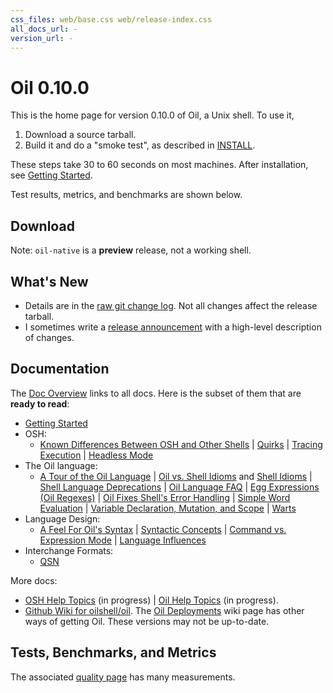 ```yaml
---
css_files: web/base.css web/release-index.css
all_docs_url: -
version_url: -
---
```


Oil 0.10.0
============

<!-- NOTE: This file is published to /release/$VERSION/index.html -->

<span class="date">
<!-- REPLACE_WITH_DATE -->
</span>

This is the home page for version 0.10.0 of Oil, a Unix shell.  To use it,

1. Download a source tarball.
2. Build it and do a "smoke test", as described in [INSTALL][].

These steps take 30 to 60 seconds on most machines.  After installation, see
[Getting Started](doc/getting-started.html).

Test results, metrics, and benchmarks are shown below.

[INSTALL]: doc/INSTALL.html

## Download

<!-- REPLACE_WITH_DOWNLOAD_LINKS -->

Note: `oil-native` is a **preview** release, not a working shell.

## What's New

- Details are in the [raw git change log](changelog.html).  Not all changes
  affect the release tarball.
- I sometimes write a [release announcement](announcement.html) with a
  high-level description of changes.

## Documentation

The [Doc Overview](doc/) links to all docs.  Here is the subset of them that
are **ready to read**:

- [Getting Started](doc/getting-started.html)
- OSH:
  - [Known Differences Between OSH and Other Shells](doc/known-differences.html)
  | [Quirks](doc/quirks.html)
  | [Tracing Execution](doc/xtrace.html)
  | [Headless Mode](doc/headless.html)
- The Oil language:
  - [A Tour of the Oil Language](doc/oil-language-tour.html)
  | [Oil vs. Shell Idioms](doc/idioms.html) and [Shell Idioms](doc/shell-idioms.html)
  | [Shell Language Deprecations](doc/deprecations.html)
  | [Oil Language FAQ](doc/oil-language-faq.html)  | [Egg Expressions (Oil Regexes)](doc/eggex.html)
  | [Oil Fixes Shell's Error Handling](doc/error-handling.html)
  | [Simple Word Evaluation](doc/simple-word-eval.html)
  | [Variable Declaration, Mutation, and Scope](doc/variables.html)
  | [Warts](doc/warts.html)
- Language Design:
  - [A Feel For Oil's Syntax](doc/syntax-feelings.html) 
  | [Syntactic Concepts](doc/syntactic-concepts.html) 
  | [Command vs. Expression Mode](doc/command-vs-expression-mode.html)
  | [Language Influences](doc/language-influences.html)
- Interchange Formats:
  - [QSN](doc/qsn.html)

More docs:

- [OSH Help Topics](doc/osh-help-topics.html) (in progress)
  | [Oil Help Topics](doc/oil-help-topics.html) (in progress).
- [Github Wiki for oilshell/oil](https://github.com/oilshell/oil/wiki).  The
  [Oil Deployments](https://github.com/oilshell/oil/wiki/Oil-Deployments) wiki
  page has other ways of getting Oil.  These versions may not be up-to-date.

## Tests, Benchmarks, and Metrics

The associated [quality page](quality.html) has many measurements.


